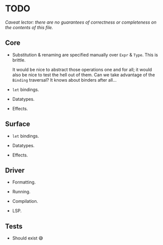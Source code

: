 # TODO

_Caveat lector: there are no guarantees of correctness or completeness on the contents of this file._


## Core

- Substitution & renaming are specified manually over `Expr` & `Type`. This is brittle.

  It would be nice to abstract those operations one and for all; it would also be nice to test the hell out of them. Can we take advantage of the `Binding` traversal? It knows about binders after all…

- `let` bindings.

- Datatypes.

- Effects.


## Surface

- `let` bindings.

- Datatypes.

- Effects.


## Driver

- Formatting.

- Running.

- Compilation.

- LSP.


## Tests

- Should exist 😅
